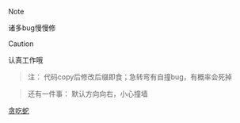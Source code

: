 > [!NOTE]
> 诸多bug慢慢修

> [!Caution]
> 认真工作哦

> 注：
> 代码copy后修改后缀即食；急转弯有自撞bug，有概率会死掉

> 还有一件事：
> 默认方向向右，小心撞墙

[贪吃蛇](https://koi-blue.github.io/Snake/)